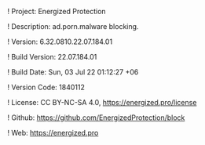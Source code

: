 ! Project: Energized Protection

! Description: ad.porn.malware blocking.

! Version: 6.32.0810.22.07.184.01

! Build Version: 22.07.184.01

! Build Date: Sun, 03 Jul 22 01:12:27 +06

! Version Code: 1840112

! License: CC BY-NC-SA 4.0, https://energized.pro/license

! Github: https://github.com/EnergizedProtection/block

! Web: https://energized.pro
